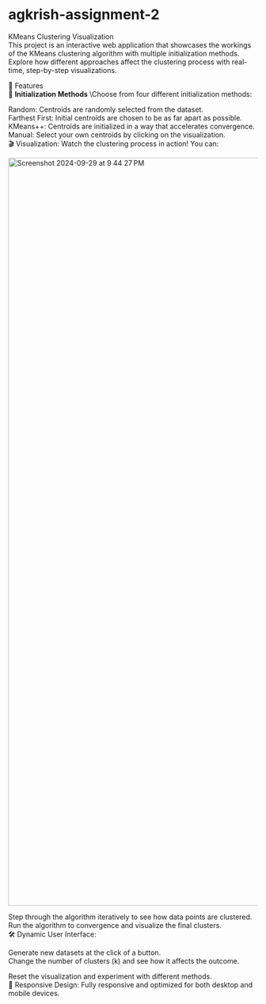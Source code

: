 # agkrish-assignment-2
KMeans Clustering Visualization \
This project is an interactive web application that showcases the workings of the KMeans clustering algorithm with multiple initialization methods. Explore how different approaches affect the clustering process with real-time, step-by-step visualizations.


🚀 Features \
🔄 **Initialization Methods** \Choose from four different initialization methods:

Random: Centroids are randomly selected from the dataset. \
Farthest First: Initial centroids are chosen to be as far apart as possible. \
KMeans++: Centroids are initialized in a way that accelerates convergence. \
Manual: Select your own centroids by clicking on the visualization. \
🎬 Visualization: Watch the clustering process in action! You can:

<img width="1509" alt="Screenshot 2024-09-29 at 9 44 27 PM" src="https://github.com/user-attachments/assets/30b7e05d-6070-400a-be4d-5c6da275f4b9"> 

Step through the algorithm iteratively to see how data points are clustered. \
Run the algorithm to convergence and visualize the final clusters. \
🛠️ Dynamic User Interface: 

Generate new datasets at the click of a button. \
Change the number of clusters (k) and see how it affects the outcome.

Reset the visualization and experiment with different methods. \
📱 Responsive Design: Fully responsive and optimized for both desktop and mobile devices.


